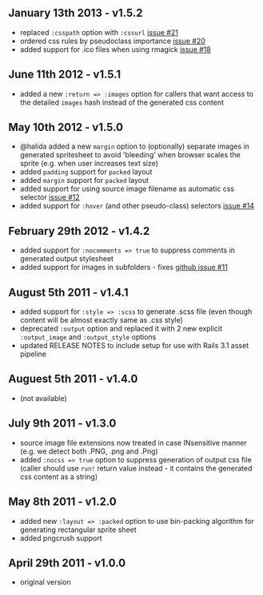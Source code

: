 January 13th 2013 - v1.5.2
--------------------------
 * replaced `:csspath` option with `:cssurl` [issue #21](https://github.com/jakesgordon/sprite-factory/issues/21)
 * ordered css rules by pseudoclass importance [issue #20](https://github.com/jakesgordon/sprite-factory/pull/20)
 * added support for .ico files when using rmagick [issue #18](https://github.com/jakesgordon/sprite-factory/pull/18)

June 11th 2012 - v1.5.1
-----------------------
 * added a new `:return => :images` option for callers that want access to the detailed `images` hash instead of the generated css content

May 10th 2012 - v1.5.0
----------------------
 * @halida added a new `margin` option to (optionally) separate images in generated spritesheet to avoid 'bleeding' when browser scales the sprite (e.g. when user increases text size)
 * added `padding` support for `packed` layout
 * added `margin` support for `packed` layout
 * added support for using source image filename as automatic css selector [issue #12](https://github.com/jakesgordon/sprite-factory/issues/12)
 * added support for `:hover` (and other pseudo-class) selectors [issue #14](https://github.com/jakesgordon/sprite-factory/issues/14)

February 29th 2012 - v1.4.2
---------------------------
 * added support for `:nocomments => true` to suppress comments in generated output stylesheet
 * added support for images in subfolders - fixes [github issue #11](https://github.com/jakesgordon/sprite-factory/issues/11)

August 5th 2011 - v1.4.1
------------------------
 * added support for `:style => :scss` to generate .scss file (even though content will be almost exactly same as .css style)
 * deprecated `:output` option and replaced it with 2 new explicit `:output_image` and `:output_style` options
 * updated RELEASE NOTES to include setup for use with Rails 3.1 asset pipeline

Auguest 5th 2011 - v1.4.0
-------------------------
 * (not available)

July 9th 2011 - v1.3.0
----------------------

 * source image file extensions now treated in case INsensitive manner (e.g. we detect both .PNG, .png and .Png)
 * added `:nocss => true` option to suppress generation of output css file (caller should use `run!` return value instead - it contains the generated css content as a string)

May 8th 2011 - v1.2.0
---------------------

 * added new `:layout => :packed` option to use bin-packing algorithm for generating rectangular sprite sheet
 * added pngcrush support

April 29th 2011 - v1.0.0
------------------------

 * original version
